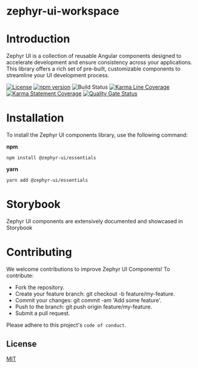# zephyr-ui-workspace
# Introduction
Zephyr UI is a collection of reusable Angular components designed to accelerate development and ensure consistency across your applications. This library offers a rich set of pre-built, customizable components to streamline your UI development process.

[![License](https://img.shields.io/badge/license-MIT-blue.svg)](https://github.com/simplycodesmart/zephyr-ui-workspace/blob/main/LICENSE) [![npm version](https://badge.fury.io/js/%40zephyr-ui%2Fcomponents.svg)](https://www.npmjs.com/package/@zephyr-ui/essentials) ![Build Status](https://github.com/simplycodesmart/zephyr-ui-workspace/actions/workflows/build.yml/badge.svg) [![Karma Line Coverage](https://img.shields.io/badge/Line_Coverage-100%25-brightgreen)](https://img.shields.io/badge/Line_Coverage-100%25-brightgreen) [![Karma Statement Coverage](https://img.shields.io/badge/Statement_Coverage-100%25-brightgreen)](https://img.shields.io/badge/Statement_Coverage-100%25-brightgreen)  [![Quality Gate Status](https://sonarcloud.io/api/project_badges/quality_gate?project=simplycodesmart_zephyr-ui-workspace)](https://sonarcloud.io/dashboard?id=simplycodesmart_zephyr-ui-workspace)

# Installation
To install the Zephyr UI components library, use the following command:

**npm**

```npm install @zephyr-ui/essentials ```

**yarn** 

```yarn add @zephyr-ui/essentials ```

# Storybook
Zephyr UI components are extensively documented and showcased in Storybook <link storybook>


# Contributing
We welcome contributions to improve Zephyr UI Components! To contribute:

- Fork the repository.
- Create your feature branch: git checkout -b feature/my-feature.
- Commit your changes: git commit -am 'Add some feature'.
- Push to the branch: git push origin feature/my-feature.
- Submit a pull request.

Please adhere to this project's `code of conduct`.

## License

[MIT](https://choosealicense.com/licenses/mit/)






